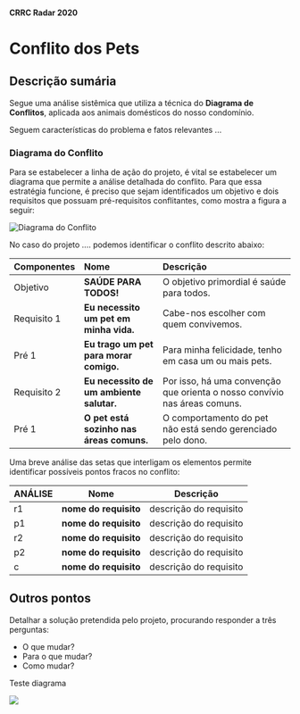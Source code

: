 #### CRRC Radar 2020

# Conflito dos Pets

## Descrição sumária

Segue uma análise sistêmica que utiliza a técnica do **Diagrama de Conflitos**, aplicada aos animais domésticos do nosso condomínio.

Seguem características do problema e fatos relevantes ...


### Diagrama do Conflito

Para se estabelecer a linha de ação do projeto, é vital se estabelecer um diagrama que permite a análise detalhada do conflito. Para que essa estratégia funcione, é preciso que sejam identificados um objetivo e dois requisitos que possuam pré-requisitos conflitantes, como mostra a figura a seguir:

![Diagrama do Conflito](https://i.imgur.com/HO7bWxJ.png)

No caso do projeto .... podemos identificar o conflito descrito abaixo:

| **Componentes**     | **Nome**              | **Descrição**           |  
| :---             |     :---             |          :---         |  
| Objetivo         | **SAÚDE PARA TODOS!**  |  O objetivo primordial é saúde para todos.  |
| Requisito 1      | **Eu necessito um pet em minha vida.** |  Cabe-nos escolher com quem convivemos. |  
| Pré 1            | **Eu trago um pet para morar comigo.** |  Para minha felicidade, tenho em casa um ou mais pets. |   
| Requisito 2      | **Eu necessito de um ambiente salutar.** |  Por isso, há uma convenção que orienta o nosso convívio nas áreas comuns. | 
| Pré 1            | **O pet está sozinho nas áreas comuns.** |  O comportamento do pet não está sendo gerenciado pelo dono. |   

Uma breve análise das setas que interligam os elementos permite identificar possíveis pontos fracos no conflito:

| **ANÁLISE**      | **Nome**              | **Descrição**           |  
| :---             |     :---:             |          :---:          |  
| r1               | **nome do requisito** |  descrição do requisito |  
| p1               | **nome do requisito** |  descrição do requisito |  
| r2               | **nome do requisito** |  descrição do requisito |  
| p2               | **nome do requisito** |  descrição do requisito |  
| c                | **nome do requisito** |  descrição do requisito |      

## Outros pontos

Detalhar a solução pretendida pelo projeto, procurando responder a três perguntas:

- O que mudar?
- Para o que mudar?
- Como mudar?

Teste diagrama

![](https://www.websequencediagrams.com/cgi-bin/cdraw?lz=dGl0bGUgQXV0aG9yaXphdGlvbiBGbG93CgpVc2VyIC0-IENsaWVudDogTG9nIGludG8gSG9tZSBBc3Npc3RhbnQKABoGIC0-IFVzZXI6AEMJZSB1cmwgAD4JACgOOiBHbyB0bwAeBWFuZCBhAC0ICgBQDgB1DACBFw5jb2RlAHELAE4RZXQgdG9rZW5zIGZvcgAoBgBBGlQAJQUK&s=qsd)
